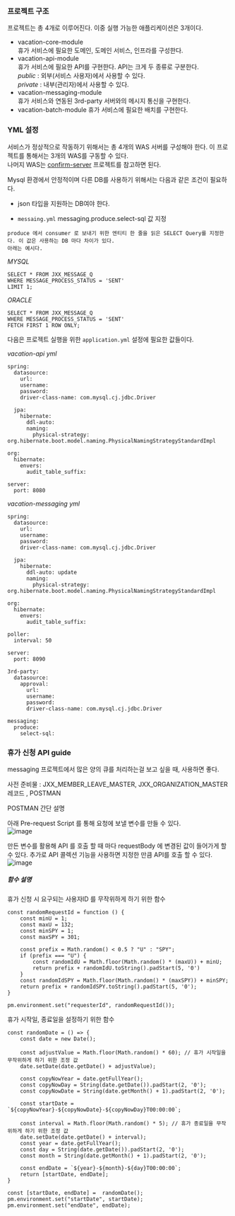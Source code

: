 ### 프로젝트 구조
프로젝트는 총 4개로 이루어진다. 이중 실행 가능한 애플리케이션은 3개이다.

- vacation-core-module   
휴가 서비스에 필요한 도메인, 도메인 서비스, 인프라를 구성한다.
- vacation-api-module   
휴가 서비스에 필요한 API를 구현한다. API는 크게 두 종류로 구분한다.   
*public* : 외부(서비스 사용자)에서 사용할 수 있다.   
*private* : 내부(관리자)에서 사용할 수 있다.
- vacation-messaging-module   
휴가 서비스와 연동된 3rd-party 서버와의 메시지 통신을 구현한다.
- vacation-batch-module
휴가 서비스에 필요한 배치를 구현한다.

### YML 설정
서비스가 정상적으로 작동하기 위해서는 총 4개의 WAS 서버를 구성해야 한다. 이 프로젝트를 통해서는 3개의 WAS를 구동할 수 있다.   
나머지 WAS는 [confirm-server](https://github.com/JxxHxxx/confirm-server) 프로젝트를 참고하면 된다.

Mysql 환경에서 안정적이며 다른 DB를 사용하기 위해서는 다음과 같은 조건이 필요하다.
- json 타입을 지원하는 DB여야 한다.

-  `messaing.yml` messaging.produce.select-sql 값 지정
```
produce 에서 consumer 로 보내기 위한 엔티티 한 줄을 읽은 SELECT Query를 지정한다. 이 값은 사용하는 DB 마다 차이가 있다.
아래는 예시다.

```

*MYSQL* 
```
SELECT * FROM JXX_MESSAGE_Q
WHERE MESSAGE_PROCESS_STATUS = 'SENT'
LIMIT 1;
```
*ORACLE*
```
SELECT * FROM JXX_MESSAGE_Q 
WHERE MESSAGE_PROCESS_STATUS = 'SENT' 
FETCH FIRST 1 ROW ONLY;
```

다음은 프로젝트 실행을 위한 `application.yml` 설정에 필요한 값들이다.

*vacation-api yml*
```
spring:
  datasource:
    url: 
    username: 
    password: 
    driver-class-name: com.mysql.cj.jdbc.Driver

  jpa:
    hibernate:
      ddl-auto: 
      naming:
        physical-strategy: org.hibernate.boot.model.naming.PhysicalNamingStrategyStandardImpl

org:
  hibernate:
    envers:
      audit_table_suffix:

server:
  port: 8080
```

*vacation-messaging yml*
```
spring:
  datasource:
    url: 
    username: 
    password: 
    driver-class-name: com.mysql.cj.jdbc.Driver

  jpa:
    hibernate:
      ddl-auto: update
      naming:
        physical-strategy: org.hibernate.boot.model.naming.PhysicalNamingStrategyStandardImpl

org:
  hibernate:
    envers:
      audit_table_suffix:

poller:
  interval: 50

server:
  port: 8090

3rd-party:
  datasource:
    approval:
      url: 
      username: 
      password: 
      driver-class-name: com.mysql.cj.jdbc.Driver

messaging:
  produce:
    select-sql:
```

### 휴가 신청 API guide
messaging 프로젝트에서 많은 양의 큐를 처리하는걸 보고 싶을 때, 사용하면 좋다.

사전 준비물 : JXX_MEMBER_LEAVE_MASTER, JXX_ORGANIZATION_MASTER 레코드 , POSTMAN

POSTMAN 간단 설명

아래 Pre-request Script 를 통해 요청에 보낼 변수를 만들 수 있다.   
![image](https://github.com/JxxHxxx/huga-gaza/assets/87173870/8c144791-02aa-4e3e-9227-303b4788ab76)

만든 변수를 활용해 API 를 호출 할 때 마다 requestBody 에 변경된 값이 들어가게 할 수 있다. 추가로 API 콜렉션 기능을 사용하면 지정한 만큼 API를 호출 할 수 있다.   
![image](https://github.com/JxxHxxx/huga-gaza/assets/87173870/3d61a726-0331-4c47-8d50-b4346a4b27c3)

##### 함수 설명

휴가 신청 시 요구되는 사용자ID 를 무작위하게 하기 위한 함수

```
const randomRequestId = function () {
    const minU = 1;
    const maxU = 132;
    const minSPY = 1;
    const maxSPY = 301;

    const prefix = Math.random() < 0.5 ? "U" : "SPY";
    if (prefix === "U") {
        const randomIdU = Math.floor(Math.random() * (maxU)) + minU;
        return prefix + randomIdU.toString().padStart(5, '0')
    }
    const randomIdSPY = Math.floor(Math.random() * (maxSPY)) + minSPY;
    return prefix + randomIdSPY.toString().padStart(5, '0');
} 

pm.environment.set("requesterId", randomRequestId());
```

휴가 시작일, 종료일을 설정하기 위한 함수

```
const randomDate = () => {
    const date = new Date();

    const adjustValue = Math.floor(Math.random() * 60); // 휴가 시작일을 무작위하게 하기 위한 조정 값
    date.setDate(date.getDate() + adjustValue);

    const copyNowYear = date.getFullYear();
    const copyNowDay = String(date.getDate()).padStart(2, '0');
    const copyNowDate = String(date.getMonth() + 1).padStart(2, '0');

    const startDate = `${copyNowYear}-${copyNowDate}-${copyNowDay}T00:00:00`;

    const interval = Math.floor(Math.random() * 5); // 휴가 종료일을 무작위하게 하기 위한 조정 값
    date.setDate(date.getDate() + interval);
    const year = date.getFullYear();
    const day = String(date.getDate()).padStart(2, '0');
    const month = String(date.getMonth() + 1).padStart(2, '0');

    const endDate = `${year}-${month}-${day}T00:00:00`;
    return [startDate, endDate];
}

const [startDate, endDate] =  randomDate();
pm.environment.set("startDate", startDate);
pm.environment.set("endDate", endDate);

```
